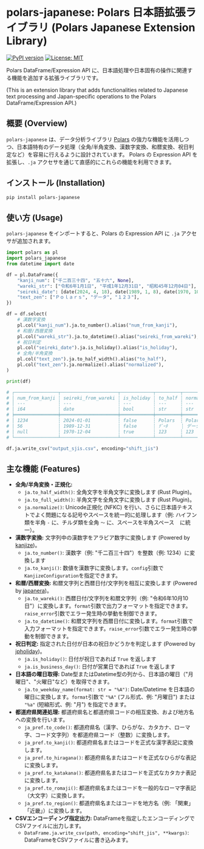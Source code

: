 # polars-japanese: Polars 日本語拡張ライブラリ (Polars Japanese Extension Library)

[![PyPI version](https://badge.fury.io/py/polars-japanese.svg)](https://badge.fury.io/py/polars-japanese)
[![License: MIT](https://img.shields.io/badge/License-MIT-yellow.svg)](https://opensource.org/licenses/MIT)

Polars DataFrame/Expression API に、日本語処理や日本固有の操作に関連する機能を追加する拡張ライブラリです。

(This is an extension library that adds functionalities related to Japanese text processing and Japan-specific operations to the Polars DataFrame/Expression API.)

## 概要 (Overview)

`polars-japanese` は、データ分析ライブラリ [Polars](https://pola.rs/) の強力な機能を活用しつつ、日本語特有のデータ処理（全角/半角変換、漢数字変換、和暦変換、祝日判定など）を容易に行えるように設計されています。 Polars の Expression API を拡張し、`.ja` アクセサを通じて直感的にこれらの機能を利用できます。


## インストール (Installation)

```bash
pip install polars-japanese
```

## 使い方 (Usage)

`polars-japanese` をインポートすると、Polars の Expression API に `.ja` アクセサが追加されます。


```python
import polars as pl
import polars_japanese
from datetime import date

df = pl.DataFrame({
    "kanji_num": ["千二百三十四", "五十六", None],
    "wareki_str": ["令和6年1月1日", "平成1年12月31日", "昭和45年12月04日"],
    "seireki_date": [date(2024, 4, 18), date(1989, 1, 8), date(1970, 10, 10)],
    "text_zen": ["Ｐｏｌａｒｓ", "データ", "１２３"],
})

df = df.select(
    # 漢数字変換
    pl.col("kanji_num").ja.to_number().alias("num_from_kanji"),
    # 和暦/西暦変換
    pl.col("wareki_str").ja.to_datetime().alias("seireki_from_wareki"),
    # 祝日判定
    pl.col("seireki_date").ja.is_holiday().alias("is_holiday"),
    # 全角/半角変換
    pl.col("text_zen").ja.to_half_width().alias("to_half"),
    pl.col("text_zen").ja.normalize().alias("normalized"),
)

print(df)

# ┌────────────────┬─────────────────────┬────────────┬─────────┬────────────┐
# │ num_from_kanji ┆ seireki_from_wareki ┆ is_holiday ┆ to_half ┆ normalized │
# │ ---            ┆ ---                 ┆ ---        ┆ ---     ┆ ---        │
# │ i64            ┆ date                ┆ bool       ┆ str     ┆ str        │
# ╞════════════════╪═════════════════════╪════════════╪═════════╪════════════╡
# │ 1234           ┆ 2024-01-01          ┆ false      ┆ Polars  ┆ Polars     │
# │ 56             ┆ 1989-12-31          ┆ false      ┆ ﾃﾞｰﾀ     ┆ データ     │
# │ null           ┆ 1970-12-04          ┆ true       ┆ 123     ┆ 123        │
# └────────────────┴─────────────────────┴────────────┴─────────┴────────────┘

df.ja.write_csv("output_sjis.csv", encoding="shift_jis")
```

## 主な機能 (Features)

*   **全角/半角変換・正規化:**
    *   `ja.to_half_width()`: 全角文字を半角文字に変換します (Rust Plugin)。
    *   `ja.to_full_width()`: 半角文字を全角文字に変換します (Rust Plugin)。
    *   `ja.normalize()`: Unicode正規化 (NFKC) を行い、さらに日本語テキストでよく問題になる記号やスペースを統一的に処理します（例: ハイフン類を半角 `-` に、チルダ類を全角 `～` に、スペースを半角スペース ` ` に統一）。
*   **漢数字変換:** 文字列中の漢数字をアラビア数字に変換します (Powered by [kanjize](https://github.com/takavfx/kanjize))。
    *   `ja.to_number()`: 漢数字（例: "千二百三十四"）を整数（例: 1234）に変換します
    *   `ja.to_kanji()`: 数値を漢数字に変換します。`config`引数で`KanjizeConfiguration`を指定できます。
*   **和暦/西暦変換:** 和暦文字列と西暦日付/文字列を相互に変換します (Powered by [japanera](https://github.com/osaka-u/japanera))。
    *   `ja.to_wareki()`: 西暦日付/文字列を和暦文字列（例: "令和6年10月10日"）に変換します。`format`引数で出力フォーマットを指定できます。`raise_error`引数でエラー発生時の挙動を制御できます。
    *   `ja.to_datetime()`: 和暦文字列を西暦日付に変換します。`format`引数で入力フォーマットを指定できます。`raise_error`引数でエラー発生時の挙動を制御できます。
*   **祝日判定:** 指定された日付が日本の祝日かどうかを判定します (Powered by [jpholiday](https://github.com/jpholiday/jpholiday))。
    *   `ja.is_holiday()`: 日付が祝日であれば `True` を返します
    *   `ja.is_business_day()`: 日付が営業日であれば `True` を返します
*   **日本語の曜日取得:** Date型またはDatetime型の列から、日本語の曜日（"月曜日"、"火曜日"など）を取得できます。
    *   `ja.to_weekday_name(format: str = "%A")`: Date/Datetime を日本語の曜日に変換します。`format`引数で `"%A"` (フル形式、例: "月曜日") または `"%a"` (短縮形式、例: "月") を指定できます。
*   **都道府県関連処理:** 都道府県名と都道府県コードの相互変換、および地方名への変換を行います。
    *   `ja_pref.to_code()`: 都道府県名（漢字、ひらがな、カタカナ、ローマ字、コード文字列）を都道府県コード（整数）に変換します。
    *   `ja_pref.to_kanji()`: 都道府県名またはコードを正式な漢字表記に変換します。
    *   `ja_pref.to_hiragana()`: 都道府県名またはコードを正式なひらがな表記に変換します。
    *   `ja_pref.to_katakana()`: 都道府県名またはコードを正式なカタカナ表記に変換します。
    *   `ja_pref.to_romaji()`: 都道府県名またはコードを一般的なローマ字表記（大文字）に変換します。
    *   `ja_pref.to_region()`: 都道府県名またはコードを地方名（例: 「関東」「近畿」）に変換します。
*   **CSVエンコーディング指定出力:** DataFrameを指定したエンコーディングでCSVファイルに出力します。
    *   `DataFrame.ja.write_csv(path, encoding="shift_jis", **kwargs)`: DataFrameをCSVファイルに書き込みます。
